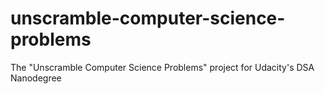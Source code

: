 # unscramble-computer-science-problems
The "Unscramble Computer Science Problems" project for Udacity's DSA Nanodegree
